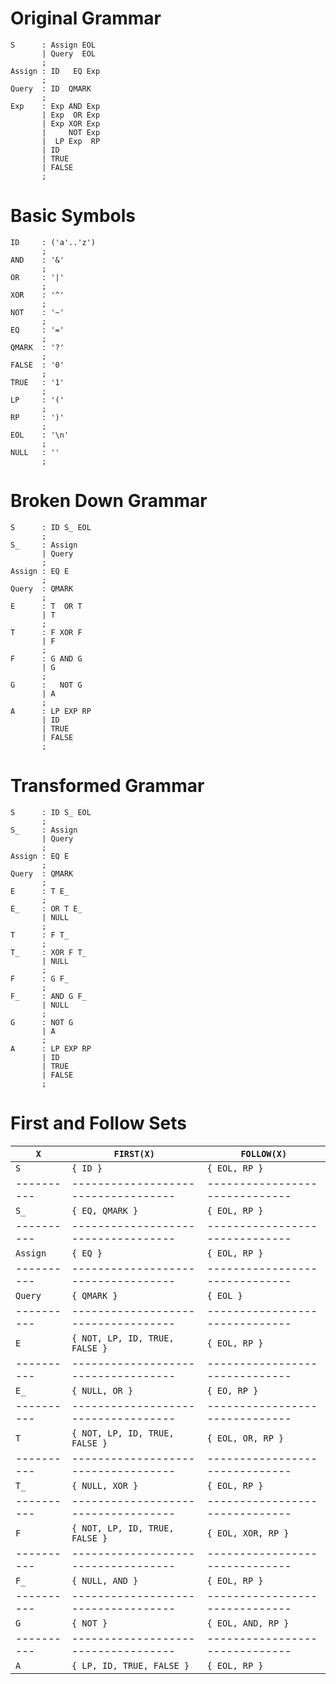 # Original Grammar

```antlr
S      : Assign EOL
       | Query  EOL
       ;
Assign : ID   EQ Exp
       ;
Query  : ID  QMARK
       ;
Exp    : Exp AND Exp
       | Exp  OR Exp
       | Exp XOR Exp
       |     NOT Exp
       |  LP Exp  RP 
       | ID
       | TRUE
       | FALSE
       ;
```

# Basic Symbols

```antlr
ID     : ('a'..'z')
       ;
AND    : '&'
       ;
OR     : '|'
       ;
XOR    : '^'
       ;
NOT    : '~'
       ;
EQ     : '='
       ;
QMARK  : '?'
       ;
FALSE  : '0'
       ;
TRUE   : '1'
       ;
LP     : '('
       ;
RP     : ')'
       ;
EOL    : '\n'
       ;
NULL   : ''
       ;
```

# Broken Down Grammar

```antlr
S      : ID S_ EOL
       ;
S_     : Assign
       | Query
       ;
Assign : EQ E
       ;
Query  : QMARK
       ;
E      : T  OR T
       | T
       ;
T      : F XOR F
       | F
       ;
F      : G AND G
       | G
       ;
G      :   NOT G
       | A
       ;
A      : LP EXP RP
       | ID
       | TRUE
       | FALSE
       ;
```


# Transformed Grammar

```antlr
S      : ID S_ EOL
       ;
S_     : Assign
       | Query
       ;
Assign : EQ E
       ;
Query  : QMARK
       ;
E      : T E_
       ;
E_     : OR T E_
       | NULL
       ;
T      : F T_
       ;
T_     : XOR F T_
       | NULL
       ;
F      : G F_
       ;
F_     : AND G F_
       | NULL
       ;
G      : NOT G
       | A
       ;
A      : LP EXP RP
       | ID
       | TRUE
       | FALSE
       ;
```

# First and Follow Sets

|  `X`     | `FIRST(X)`                        | `FOLLOW(X)`                  |
|----------|-----------------------------------|------------------------------|
| `S`      | `{ ID }`                          | `{ EOL, RP }`                |
|----------|-----------------------------------|------------------------------|
| `S_`     | `{ EQ, QMARK }`                   | `{ EOL, RP }`                |
|----------|-----------------------------------|------------------------------|
| `Assign` | `{ EQ }`                          | `{ EOL, RP }`                |
|----------|-----------------------------------|------------------------------|
| `Query`  | `{ QMARK }`                       | `{ EOL }`                    |
|----------|-----------------------------------|------------------------------|
| `E`      | `{ NOT, LP, ID, TRUE, FALSE }`    | `{ EOL, RP }`                |
|----------|-----------------------------------|------------------------------|
| `E_`     | `{ NULL, OR }`                    | `{ EO, RP }`                 |
|----------|-----------------------------------|------------------------------|
| `T`      | `{ NOT, LP, ID, TRUE, FALSE }`    | `{ EOL, OR, RP }`            |
|----------|-----------------------------------|------------------------------|
| `T_`     | `{ NULL, XOR }`                   | `{ EOL, RP }`                |
|----------|-----------------------------------|------------------------------|
| `F`      | `{ NOT, LP, ID, TRUE, FALSE }`    | `{ EOL, XOR, RP }`           |
|----------|-----------------------------------|------------------------------|
| `F_`     | `{ NULL, AND }`                   | `{ EOL, RP }`                |
|----------|-----------------------------------|------------------------------|
| `G`      | `{ NOT }`                         | `{ EOL, AND, RP }`           |
|----------|-----------------------------------|------------------------------|
| `A`      | `{ LP, ID, TRUE, FALSE }`         | `{ EOL, RP }`                |
